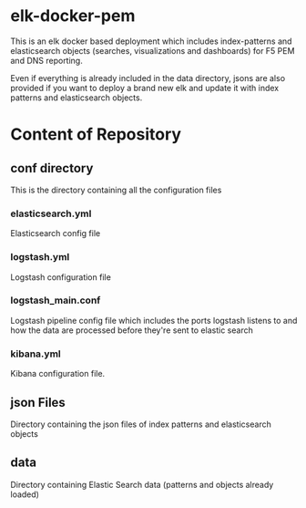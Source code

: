 # elk-docker-pem
This is an elk docker based deployment which includes index-patterns and elasticsearch objects (searches, visualizations and dashboards) for F5 PEM and DNS reporting. 

Even if everything is already included in the data directory, jsons are also provided if you want to deploy a brand new elk and update it with index patterns and elasticsearch objects.

# Content of Repository

## conf directory
This is the directory containing all the configuration files

### elasticsearch.yml

Elasticsearch config file

### logstash.yml

Logstash configuration file

### logstash_main.conf

Logstash pipeline config file which includes the ports logstash listens to and how the data are processed before they're sent to elastic search

### kibana.yml

Kibana configuration file.

## json Files

Directory containing the json files of index patterns and elasticsearch objects 

## data

Directory containing Elastic Search data (patterns and objects already loaded)

